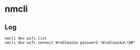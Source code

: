 # nmcli

## Log

```
nmcli dev wifi list
nmcli dev wifi connect Wroblewska password "Wroblewska\!@#"
```
